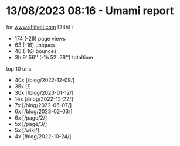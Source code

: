 # 13/08/2023 08:16 - Umami report
for www.shifeiti.com [24h] :

 - 174 (-26) page views
 - 63 (-16) uniques
 - 40 (-16) bounces
 - 3h 9' 56'' (-1h 52' 28'') totaltime


top 10 urls:
 - 40x [/blog/2022-12-09/]
 - 35x [/]
 - 30x [/blog/2023-01-12/]
 - 14x [/blog/2022-12-22/]
 - 7x [/blog/2022-05-07/]
 - 6x [/blog/2023-02-03/]
 - 6x [/page/2/]
 - 5x [/page/3/]
 - 5x [/wiki/]
 - 4x [/blog/2022-10-24/]


